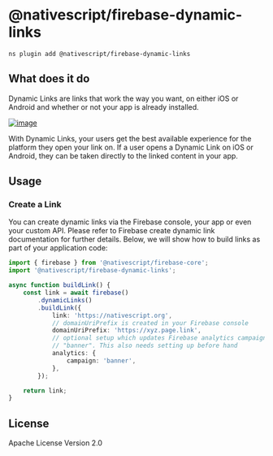 # @nativescript/firebase-dynamic-links

```cli
ns plugin add @nativescript/firebase-dynamic-links
```

## What does it do

Dynamic Links are links that work the way you want, on either iOS or Android and whether or not your app is already installed.

[![image](https://img.youtube.com/vi/LvY1JMcrPF8/hqdefault.jpg)](https://www.youtube.com/watch?v=LvY1JMcrPF8)

With Dynamic Links, your users get the best available experience for the platform they open your link on. If a user opens a Dynamic Link on iOS or Android, they can be taken directly to the linked content in your app.

## Usage

### Create a Link

You can create dynamic links via the Firebase console, your app or even your custom API. Please refer to Firebase create dynamic link documentation for further details. Below, we will show how to build links as part of your application code:

```ts
import { firebase } from '@nativescript/firebase-core';
import '@nativescript/firebase-dynamic-links';

async function buildLink() {
	const link = await firebase()
		.dynamicLinks()
		.buildLink({
			link: 'https://nativescript.org',
			// domainUriPrefix is created in your Firebase console
			domainUriPrefix: 'https://xyz.page.link',
			// optional setup which updates Firebase analytics campaign
			// "banner". This also needs setting up before hand
			analytics: {
				campaign: 'banner',
			},
		});

	return link;
}
```

## License

Apache License Version 2.0
